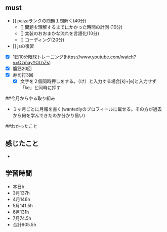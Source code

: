 
## must
- [] paizaランクの問題１問解く(40分)
  - [] 問題を理解するまでにかかった時間の計測 (10分)
  - [] 実装のおおまかな流れを言語化(10分)
  - [] コーディング(20分)
- [] jsの復習 
- [x] 1日10分眼球トレーニング(https://www.youtube.com/watch?v=OzmayYOLhZs)
- [x] 腹筋20回
- [x] 寿司打3回
  - [x] 文字を２個同時押しをする。（け）と入力する場合[k]+[e]と入力せず「ke」と同時に押す

##今月からやる取り組み
- １ヶ月ごとに月報を書く(wantedlyのプロフィールに載せる。その方が過去から何を学んできたのか分かり易い)


##わかったこと



## 感じたこと
- 


## 学習時間
  - 本日h
  - 3月137h
  - 4月146h
  - 5月141.5h
  - 6月131h
  - 7月74.5h
  - 合計905.5h
    

